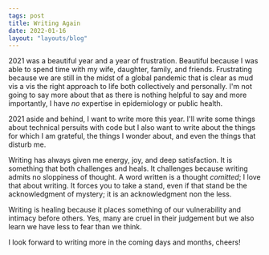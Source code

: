 ```yaml
---
tags: post
title: Writing Again
date: 2022-01-16
layout: "layouts/blog"
---
```


2021 was a beautiful year and a year of frustration. Beautiful because I was able to spend time with my wife, daughter, family, and friends. Frustrating because we are still in the midst of a global pandemic that is clear as mud vis a vis the right approach to life both collectively and personally. I'm not going to say more about that as there is nothing helpful to say and more importantly, I have *no* expertise in epidemiology or public health.

2021 aside and behind, I want to write more this year. I'll write some things about technical persuits with code but I also want to write about the things for which I am grateful, the things I wonder about, and even the things that disturb me.

Writing has always given me energy, joy, and deep satisfaction. It is something that both challenges and heals. It challenges because writing admits no sloppiness of thought. A word written is a thought *comitted*; I love that about writing. It forces you to take a stand, even if that stand be the acknowledgment of mystery; it is an acknowledgment non the less.

Writing is healing because it places something of our vulnerability and intimacy before others. Yes, many are cruel in their judgement but we also learn we have less to fear than we think.

I look forward to writing more in the coming days and months, cheers!